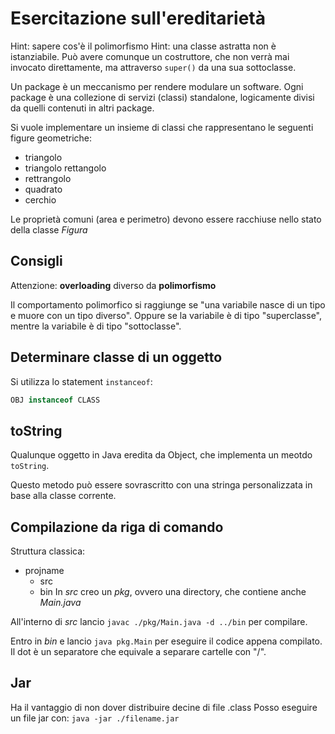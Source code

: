# Esercitazione sull'ereditarietà
Hint: sapere cos'è il polimorfismo
Hint: una classe astratta non è istanziabile. Può avere comunque un costruttore, che non verrà mai invocato direttamente, ma attraverso `super()` da una sua sottoclasse.

Un package è un meccanismo per rendere modulare un software. Ogni package è una collezione di servizi (classi) standalone, logicamente divisi da quelli contenuti in altri package.

Si vuole implementare un insieme di classi che rappresentano le seguenti figure geometriche:
- triangolo
- triangolo rettangolo
- rettrangolo
- quadrato
- cerchio

Le proprietà comuni (area e perimetro) devono essere racchiuse nello stato della classe *Figura*

## Consigli
Attenzione: **overloading** diverso da **polimorfismo**

Il comportamento polimorfico si raggiunge se "una variabile nasce di un tipo e muore con un tipo diverso". Oppure se la variabile è di tipo "superclasse", mentre la variabile è di tipo "sottoclasse".

## Determinare classe di un oggetto
Si utilizza lo statement `instanceof`:
```java
OBJ instanceof CLASS
```

## toString
Qualunque oggetto in Java eredita da Object, che implementa un meotdo `toString`.

Questo metodo può essere sovrascritto con una stringa personalizzata in base alla classe corrente.

## Compilazione da riga di comando
Struttura classica:
- projname
	- src
	- bin
In *src* creo un *pkg*, ovvero una directory, che contiene anche *Main.java*

All'interno di *src* lancio `javac ./pkg/Main.java -d ../bin` per compilare.

Entro in *bin* e lancio `java pkg.Main` per eseguire il codice appena compilato. Il dot è un separatore che equivale a separare cartelle con "/".

## Jar
Ha il vantaggio di non dover distribuire decine di file .class
Posso eseguire un file jar con: `java -jar ./filename.jar`